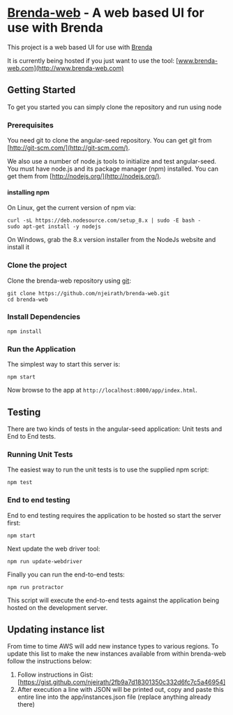 # [Brenda-web](www.brenda-web.com) - A web based UI for use with Brenda

This project is a web based UI for use with [Brenda](https://github.com/jamesyonan/brenda)

It is currently being hosted if you just want to use the tool: [www.brenda-web.com](http://www.brenda-web.com)

## Getting Started

To get you started you can simply clone the repository and run using node

### Prerequisites

You need git to clone the angular-seed repository. You can get git from
[http://git-scm.com/](http://git-scm.com/).

We also use a number of node.js tools to initialize and test angular-seed. You must have node.js and
its package manager (npm) installed.  You can get them from [http://nodejs.org/](http://nodejs.org/).

#### installing npm
On Linux, get the current version of npm via:

```
curl -sL https://deb.nodesource.com/setup_8.x | sudo -E bash -
sudo apt-get install -y nodejs 
```

On Windows, grab the 8.x version installer from the NodeJs website and install it

### Clone the project

Clone the brenda-web repository using [git](http://git-scm.com/):

```
git clone https://github.com/njeirath/brenda-web.git
cd brenda-web
```

### Install Dependencies

```
npm install
```

### Run the Application

The simplest way to start this server is:

```
npm start
```

Now browse to the app at `http://localhost:8000/app/index.html`.


## Testing

There are two kinds of tests in the angular-seed application: Unit tests and End to End tests.

### Running Unit Tests

The easiest way to run the unit tests is to use the supplied npm script:

```
npm test
```

### End to end testing

End to end testing requires the application to be hosted so start the server first:

```
npm start
```

Next update the web driver tool:

```
npm run update-webdriver
```

Finally you can run the end-to-end tests:

```
npm run protractor
```

This script will execute the end-to-end tests against the application being hosted on the
development server.

## Updating instance list
From time to time AWS will add new instance types to various regions.  To update this list to
make the new instances available from within brenda-web follow the instructions below:

1. Follow instructions in Gist: [https://gist.github.com/njeirath/2fb9a7d18301350c332d6fc7c5a46954]
2. After execution a line with JSON will be printed out, copy and paste this
entire line into the app/instances.json file (replace anything already there)